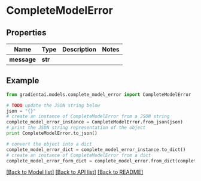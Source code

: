# CompleteModelError


## Properties
Name | Type | Description | Notes
------------ | ------------- | ------------- | -------------
**message** | **str** |  | 

## Example

```python
from gradientai.models.complete_model_error import CompleteModelError

# TODO update the JSON string below
json = "{}"
# create an instance of CompleteModelError from a JSON string
complete_model_error_instance = CompleteModelError.from_json(json)
# print the JSON string representation of the object
print CompleteModelError.to_json()

# convert the object into a dict
complete_model_error_dict = complete_model_error_instance.to_dict()
# create an instance of CompleteModelError from a dict
complete_model_error_form_dict = complete_model_error.from_dict(complete_model_error_dict)
```
[[Back to Model list]](../README.md#documentation-for-models) [[Back to API list]](../README.md#documentation-for-api-endpoints) [[Back to README]](../README.md)


